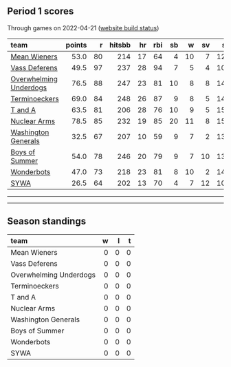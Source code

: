 

## Period 1 scores

Through games on 2022-04-21 ([website build status](https://github.com/brian-bot/pl-site/actions))


|team                                              | points|  r| hitsbb| hr| rbi| sb|  w| sv|  so|   era|  whip|
|:-------------------------------------------------|------:|--:|------:|--:|---:|--:|--:|--:|---:|-----:|-----:|
|[Mean Wieners](./meanwieners)                     |   53.0| 80|    214| 17|  64|  4| 10|  7| 126| 1.208| 0.900|
|[Vass Deferens](./vassdeferens)                   |   49.5| 97|    237| 28|  94|  7|  5|  4| 103| 4.237| 1.301|
|[Overwhelming Underdogs](./overwhelmingunderdogs) |   76.5| 88|    247| 23|  81| 10|  8|  8| 144| 2.973| 1.027|
|[Terminoeckers](./terminoeckers)                  |   69.0| 84|    248| 26|  87|  9|  8|  5| 148| 3.545| 1.189|
|[T and A](./tanda)                                |   63.5| 81|    206| 28|  76| 10|  9|  5| 158| 3.849| 1.143|
|[Nuclear Arms](./nucleararms)                     |   78.5| 85|    232| 19|  85| 20| 11|  8| 154| 3.200| 1.111|
|[Washington Generals](./washingtongenerals)       |   32.5| 67|    207| 10|  59|  9|  7|  2| 135| 3.271| 1.207|
|[Boys of Summer](./boysofsummer)                  |   54.0| 78|    246| 20|  79|  9|  7| 10| 138| 4.063| 1.201|
|[Wonderbots](./wonderbots)                        |   47.0| 73|    218| 23|  81|  8| 10|  2| 149| 4.124| 1.375|
|[SYWA](./sywa)                                    |   26.5| 64|    202| 13|  70|  4|  7| 12| 105| 4.765| 1.303|

* * *
* * *

## Season standings


|team                   |  w|  l|  t|
|:----------------------|--:|--:|--:|
|Mean Wieners           |  0|  0|  0|
|Vass Deferens          |  0|  0|  0|
|Overwhelming Underdogs |  0|  0|  0|
|Terminoeckers          |  0|  0|  0|
|T and A                |  0|  0|  0|
|Nuclear Arms           |  0|  0|  0|
|Washington Generals    |  0|  0|  0|
|Boys of Summer         |  0|  0|  0|
|Wonderbots             |  0|  0|  0|
|SYWA                   |  0|  0|  0|


